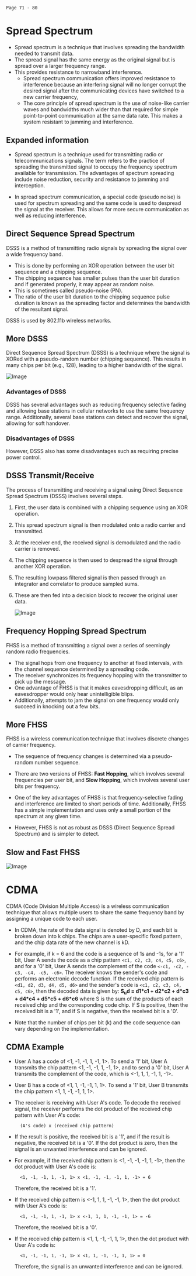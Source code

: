 `Page 71 - 80`

# Spread Spectrum

- Spread spectrum is a technique that involves spreading the bandwidth needed to transmit data.
- The spread signal has the same energy as the original signal but is spread over a larger frequency range.
- This provides resistance to narrowband interference.
  - Spread spectrum communication offers improved resistance to interference because an interfering signal will no longer corrupt the desired signal after the communicating devices have switched to a new carrier frequency,
  - The core principle of spread spectrum is the use of noise-like carrier waves and bandwidths much wider than that required for simple point-to-point communication at the same data rate. This makes a system resistant to jamming and interference.

## Expanded information

- Spread spectrum is a technique used for transmitting radio or telecommunications signals. The term refers to the practice of spreading the transmitted signal to occupy the frequency spectrum available for transmission. The advantages of spectrum spreading include noise reduction, security and resistance to jamming and interception.

- In spread spectrum communication, a special code (pseudo noise) is used for spectrum spreading and the same code is used to despread the signal at the receiver. This allows for more secure communication as well as reducing interference.

## Direct Sequence Spread Spectrum

DSSS is a method of transmitting radio signals by spreading the signal over a wide frequency band.

- This is done by performing an XOR operation between the user bit sequence and a chipping sequence.
- The chipping sequence has smaller pulses than the user bit duration and if generated properly, it may appear as random noise.
- This is sometimes called pseudo-noise (PN).
- The ratio of the user bit duration to the chipping sequence pulse duration is known as the spreading factor and determines the bandwidth of the resultant signal.

DSSS is used by 802.11b wireless networks.

## More DSSS

Direct Sequence Spread Spectrum (DSSS) is a technique where the signal is XORed with a pseudo-random number (chipping sequence). This results in many chips per bit (e.g., 128), leading to a higher bandwidth of the signal.

![Image](../assets/DSSS.png "DSSS")

### Advantages of DSSS

DSSS has several advantages such as reducing frequency selective fading and allowing base stations in cellular networks to use the same frequency range. Additionally, several base stations can detect and recover the signal, allowing for soft handover.

### Disadvantages of DSSS

However, DSSS also has some disadvantages such as requiring precise power control.

## DSSS Transmit/Receive

The process of transmitting and receiving a signal using Direct Sequence Spread Spectrum (DSSS) involves several steps.

1. First, the user data is combined with a chipping sequence using an XOR operation.
2. This spread spectrum signal is then modulated onto a radio carrier and transmitted.
3. At the receiver end, the received signal is demodulated and the radio carrier is removed.
4. The chipping sequence is then used to despread the signal through another XOR operation.
5. The resulting lowpass filtered signal is then passed through an integrator and correlator to produce sampled sums.
6. These are then fed into a decision block to recover the original user data.

   ![Image](../assets/DSSSTransmitAndReceive.png "DSSS Transmit/Receive")

## Frequency Hopping Spread Spectrum

FHSS is a method of transmitting a signal over a series of seemingly random radio frequencies.

- The signal hops from one frequency to another at fixed intervals, with the channel sequence determined by a spreading code.
- The receiver synchronizes its frequency hopping with the transmitter to pick up the message.
- One advantage of FHSS is that it makes eavesdropping difficult, as an eavesdropper would only hear unintelligible blips.
- Additionally, attempts to jam the signal on one frequency would only succeed in knocking out a few bits.

## More FHSS

FHSS is a wireless communication technique that involves discrete changes of carrier frequency.

- The sequence of frequency changes is determined via a pseudo-random number sequence.
- There are two versions of FHSS: **Fast Hopping**, which involves several frequencies per user bit, and **Slow Hopping**, which involves several user bits per frequency.

- One of the key advantages of FHSS is that frequency-selective fading and interference are limited to short periods of time. Additionally, FHSS has a simple implementation and uses only a small portion of the spectrum at any given time.

- However, FHSS is not as robust as DSSS (Direct Sequence Spread Spectrum) and is simpler to detect.

## Slow and Fast FHSS

![Image](../assets/SlowAndFastFHSS.png "Slow And Fast FHSS")

# CDMA

CDMA (Code Division Multiple Access) is a wireless communication technique that allows multiple users to share the same frequency band by assigning a unique code to each user.

- In CDMA, the rate of the data signal is denoted by D, and each bit is broken down into k chips. The chips are a user-specific fixed pattern, and the chip data rate of the new channel is kD.

- For example, if k = 6 and the code is a sequence of 1s and -1s, for a '1' bit, User A sends the code as a chip pattern `<c1, c2, c3, c4, c5, c6>`, and for a '0' bit, User A sends the complement of the code `<-c1, -c2, -c3, -c4, -c5, -c6>`. The receiver knows the sender's code and performs an electronic decode function. If the received chip pattern is `<d1, d2, d3, d4, d5, d6>` and the sender's code is `<c1, c2, c3, c4, c5, c6>`, then the decoded data is given by: **S<sub>u</sub>d = d1\*c1 + d2\*c2 + d\*c3 + d4\*c4 + d5\*c5 + d6\*c6** where S is the sum of the products of each received chip and the corresponding code chip. If S is positive, then the received bit is a '1', and if S is negative, then the received bit is a '0'.

- Note that the number of chips per bit (k) and the code sequence can vary depending on the implementation.

## CDMA Example

- User A has a code of <1, -1, -1, 1, -1, 1>. To send a '1' bit, User A transmits the chip pattern <1, -1, -1, 1, -1, 1>, and to send a '0' bit, User A transmits the complement of the code, which is <-1, 1, 1, -1, 1, -1>.
- User B has a code of <1, 1, -1, -1, 1, 1>. To send a '1' bit, User B transmits the chip pattern <1, 1, -1, -1, 1, 1>.
- The receiver is receiving with User A's code. To decode the received signal, the receiver performs the dot product of the received chip pattern with User A's code:

        (A's code) x (received chip pattern)

- If the result is positive, the received bit is a '1', and if the result is negative, the received bit is a '0'. If the dot product is zero, then the signal is an unwanted interference and can be ignored.

- For example, if the received chip pattern is <1, -1, -1, -1, 1, -1>, then the dot product with User A's code is:

        <1, -1, -1, 1, -1, 1> x <1, -1, -1, -1, 1, -1> = 6

  Therefore, the received bit is a '1'.

- If the received chip pattern is <-1, 1, 1, -1, -1, 1>, then the dot product with User A's code is:

        <1, -1, -1, 1, -1, 1> x <-1, 1, 1, -1, -1, 1> = -6

  Therefore, the received bit is a '0'.

- If the received chip pattern is <1, 1, -1, -1, 1, 1>, then the dot product with User A's code is:

        <1, -1, -1, 1, -1, 1> x <1, 1, -1, -1, 1, 1> = 0

  Therefore, the signal is an unwanted interference and can be ignored.
